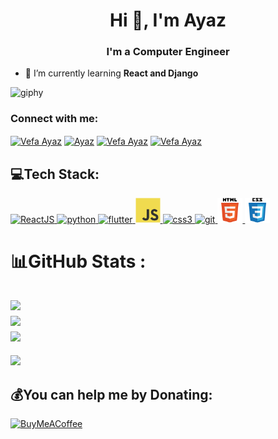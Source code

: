 <h1 align="center">Hi 👋, I'm Ayaz</h1>
<h3 align="center">I'm a Computer Engineer</h3>



- 🌱 I’m currently learning **React and Django**

![giphy](https://media.tenor.com/-buzIaq-QeoAAAAM/code-coding.gif)
<h3 align="left">Connect with me:</h3>
<p align="left">
<a href="https://stackoverflow.com/users/18291291/ayaz" target="blank"><img align="center" src="https://upload.wikimedia.org/wikipedia/commons/thumb/e/ef/Stack_Overflow_icon.svg/768px-Stack_Overflow_icon.svg.png" alt="Vefa Ayaz" height="40" width="40" /></a>
<a href="https://twitter.com/ayazwx" target="blank"><img align="center" src="https://upload.wikimedia.org/wikipedia/commons/thumb/4/4f/Twitter-logo.svg/2491px-Twitter-logo.svg.png" alt="Ayaz" height="30" width="40" /></a>
<a href="https://www.linkedin.com/in/ayazvefa" target="blank"><img align="center" src="https://firebasestorage.googleapis.com/v0/b/web-johannesmilke.appspot.com/o/other%2Fsocial%2Flinkedin.png?alt=media" alt="Vefa Ayaz" height="30" width="40" /></a>
<a href="https://ayazwx.github.io" target="blank"><img align="center" src="https://firebasestorage.googleapis.com/v0/b/web-johannesmilke.appspot.com/o/other%2Fsocial%2Fwebsite.png?alt=media" alt="Vefa Ayaz" height="40" width="40" /></a>
</p>

<h2> 💻Tech Stack:</h2>
<p align="left">

<a href="https://reactjs.org/" target="_blank" rel="noreferrer"> <img src="https://upload.wikimedia.org/wikipedia/commons/thumb/a/a7/React-icon.svg/1200px-React-icon.svg.png" alt="ReactJS" width="42" height="40"/> </a>
<a href="https://python.org/" target="_blank" rel="noreferrer"> <img src="https://upload.wikimedia.org/wikipedia/commons/thumb/c/c3/Python-logo-notext.svg/800px-Python-logo-notext.svg.png" alt="python" width="40" height="40"/> </a>
<a href="https://flutter.dev/" target="_blank" rel="noreferrer"> <img src="https://storage.googleapis.com/cms-storage-bucket/0dbfcc7a59cd1cf16282.png" alt="flutter" width="40" height="40"/> </a>
<a href="https://developer.mozilla.org/en-US/docs/Web/JavaScript" target="_blank" rel="noreferrer"> <img src="https://raw.githubusercontent.com/devicons/devicon/master/icons/javascript/javascript-original.svg" alt="javascript" width="40" height="40"/> </a>
<a href="https://dart.dev" target="_blank" rel="noreferrer"> <img src="https://www.vectorlogo.zone/logos/dartlang/dartlang-icon.svg" alt="css3" width="40" height="40"/> 
</a>
<a href="https://git-scm.com/" target="_blank" rel="noreferrer"> <img src="https://www.vectorlogo.zone/logos/git-scm/git-scm-icon.svg" alt="git" width="40" height="40"/> </a>
<a href="https://www.w3.org/html/" target="_blank" rel="noreferrer"> <img src="https://raw.githubusercontent.com/devicons/devicon/master/icons/html5/html5-original-wordmark.svg" alt="html5" width="40" height="40"/> </a>
<a href="https://www.w3schools.com/css/" target="_blank" rel="noreferrer"> <img src="https://raw.githubusercontent.com/devicons/devicon/master/icons/css3/css3-original-wordmark.svg" alt="css3" width="40" height="40"/> 
</a>

</p>
  
# 📊GitHub Stats :
![](https://github-readme-stats.vercel.app/api?username=ayazwx&theme=algolia&hide_border=true&include_all_commits=true&count_private=false)<br/>
![](https://github-readme-streak-stats.herokuapp.com/?user=ayazwx&theme=algolia&hide_border=true)<br/>
![](https://github-readme-stats.vercel.app/api/top-langs/?username=ayazwx&theme=algolia&hide_border=true&include_all_commits=true&count_private=false&layout=compact)
---
[![](https://visitcount.itsvg.in/api?id=ayazwx&icon=5&color=6)](https://visitcount.itsvg.in)

## 💰You can help me by Donating:
[![BuyMeACoffee](https://img.shields.io/badge/Buy%20Me%20a%20Coffee-ffdd00?style=for-the-badge&logo=buy-me-a-coffee&logoColor=black)](https://buymeacoffee.com/ayazwx) 
